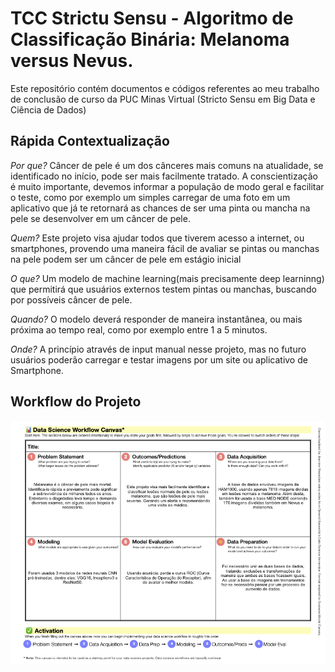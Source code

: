 # TCC Strictu Sensu - Algoritmo de Classificação Binária: Melanoma versus Nevus.

Este repositório contém documentos e códigos referentes ao meu trabalho de conclusão de curso da PUC Minas Virtual (Stricto Sensu  em Big Data e Ciência de Dados)

## Rápida Contextualização

*Por que?*
Câncer de pele é um dos cânceres mais comuns na atualidade, se identificado no início, pode ser mais facilmente tratado. A conscientização é muito importante, devemos informar a população de modo geral e facilitar o teste, como por exemplo um simples carregar de uma foto em um aplicativo que já te retornará as chances de ser uma pinta ou mancha na pele se desenvolver em um câncer de pele.
 
*Quem?*
Este projeto visa ajudar todos que tiverem acesso a internet, ou smartphones, provendo uma maneira fácil de avaliar se pintas ou manchas na pele podem ser um câncer de pele em estágio inicial
 
*O que?*
Um modelo de machine learning(mais precisamente deep learninng) que permitirá que usuários externos testem pintas ou manchas, buscando por possíveis câncer de pele.
 
*Quando?*
O modelo deverá responder de maneira instantânea, ou mais próxima ao tempo real, como por exemplo entre 1 a 5 minutos.
 
*Onde?*
A princípio através de input manual nesse projeto, mas no futuro usuários poderão carregar e testar imagens por um site ou aplicativo de Smartphone.


## Workflow do Projeto

![Data Science Workflow Canvas](https://github.com/cesaraugusto98/TCC_Stricto_Sensu/blob/main/imagens_resultados/TCC-workflow-canvas.png)
